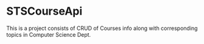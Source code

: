 # STSCourseApi
This is a project consists of CRUD of Courses info along with corresponding topics in Computer Science Dept. 
